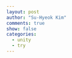 ```yaml
---
layout: post
author: "Su-Hyeok Kim"
comments: true
show: false
categories:
  - unity
  - try
---
```

